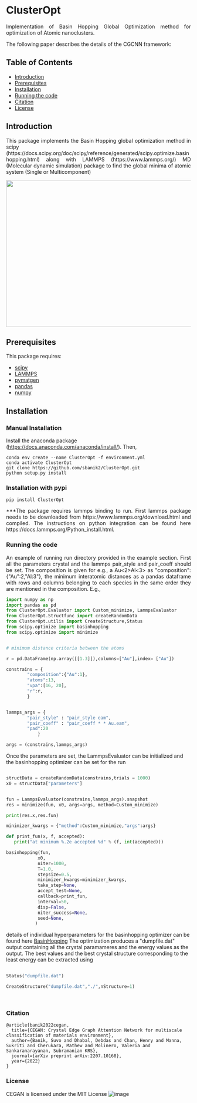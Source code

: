 # ClusterOpt

<p align="justify"> Implementation of Basin Hopping Global Optimization method for optimization of Atomic nanoclusters. </p>

The following paper describes the details of the CGCNN framework:

## Table of Contents
- [Introduction](#Introduction)
- [Prerequisites](#prerequisites)
- [Installation](#installation)
- [Running the code](#Running-the-code)
- [Citation](#data-availability)
- [License](#license)

## Introduction
<p align="justify"> This package implements the Basin Hopping global optimization method in scipy (https://docs.scipy.org/doc/scipy/reference/generated/scipy.optimize.basinhopping.html) along with LAMMPS (https://www.lammps.org/) MD (Molecular dynamic simulation) package to find the global minima of atomic system (Single or Multicomponent) </p>

<p align="center"> <a href="url"><img src="https://github.com/sbanik2/CEGAN/blob/main/Figs/Workflow.png" align="center" height="400" width="600" ></a> </p>



## Prerequisites
This package requires:
- [scipy](https://scipy.org/)
- [LAMMPS](https://www.lammps.org/)
- [pymatgen](https://pymatgen.org/)
- [pandas](https://pandas.pydata.org/)
- [numpy](https://numpy.org/)


## Installation

### Manual Installation
Install the anaconda package (https://docs.anaconda.com/anaconda/install/). Then, 
```
conda env create --name ClusterOpt -f environment.yml
conda activate ClusterOpt
git clone https://github.com/sbanik2/ClusterOpt.git
python setup.py install
```

### Installation with pypi

```
pip install ClusterOpt

```
<p align="justify"> ***The package requires lammps binding to run. First lammps package needs to be downloaded from  https://www.lammps.org/download.html and compiled. The instructions on python integration can be found here https://docs.lammps.org/Python_install.html.</p>


### Running the code
<p align="justify"> An example of running run directory provided in the example section. First all the parameters crystal and the lammps pair_style and pair_coeff should be set. The composition is given for e.g., a Au<2>Al<3> as "composition":{"Au":2,"Al:3"}, the minimum interatomic distances as a pandas dataframe with rows and columns belonging to each species in the same order they are mentioned in the composition. E.g.,</p>

``` python
import numpy as np
import pandas as pd
from ClusterOpt.Evaluator import Custom_minimize, LammpsEvaluator
from ClusterOpt.Structfunc import createRandomData
from ClusterOpt.utilis import CreateStructure,Status
from scipy.optimize import basinhopping
from scipy.optimize import minimize


# minimum distance criteria between the atoms

r = pd.DataFrame(np.array([[1.3]]),columns=["Au"],index= ["Au"])

constrains = {     
        "composition":{"Au":1},
        "atoms":13,
        "vpa":[16, 20],
        "r":r,       
        }


lammps_args = {
        "pair_style" : "pair_style eam",
        "pair_coeff" : "pair_coeff * * Au.eam",
        "pad":20
            }

args = (constrains,lammps_args)

```

Once the parameters are set, the LammpsEvaluator can be initialized and the basinhopping optimizer can be set for the run

 ``` python

structData = createRandomData(constrains,trials = 1000)
x0 = structData["parameters"]


fun = LammpsEvaluator(constrains,lammps_args).snapshot
res = minimize(fun, x0, args=args, method=Custom_minimize)

print(res.x,res.fun)

minimizer_kwargs = {"method":Custom_minimize,"args":args}

def print_fun(x, f, accepted):
    print("at minimum %.2e accepted %d" % (f, int(accepted)))

basinhopping(fun,
             x0, 
             niter=1000,
             T=1.0, 
             stepsize=0.5, 
             minimizer_kwargs=minimizer_kwargs, 
             take_step=None, 
             accept_test=None, 
             callback=print_fun, 
             interval=50, 
             disp=False, 
             niter_success=None, 
             seed=None, 
            )
```
details of individual hyperparameters for the basinhopping optimizer can be found here [BasinHopping](https://docs.scipy.org/doc/scipy/reference/generated/scipy.optimize.basinhopping.html.)
The optimization produces a "dumpfile.dat" output containing all the crystal paramameres and the energy values as the output. The best values and the best crystal structure corresponding to the least energy can be extracted using 
        
 ``` python
        
Status("dumpfile.dat")

CreateStructure("dumpfile.dat","./",nStructure=1)
        
```


        
# 

### Citation
```
@article{banik2022cegan,
  title={CEGAN: Crystal Edge Graph Attention Network for multiscale classification of materials environment},
  author={Banik, Suvo and Dhabal, Debdas and Chan, Henry and Manna, Sukriti and Cherukara, Mathew and Molinero, Valeria and Sankaranarayanan, Subramanian KRS},
  journal={arXiv preprint arXiv:2207.10168},
  year={2022}
}
```
### License
CEGAN is licensed under the MIT License
![image](https://user-images.githubusercontent.com/66140668/185830167-753fbfcd-76fa-4c55-8140-41216a2a713d.png)

